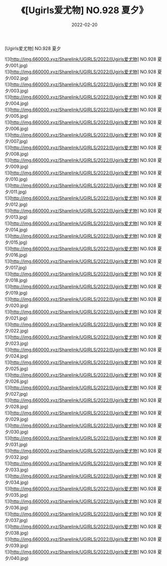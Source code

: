 ﻿---
layout: post
title:  《[Ugirls爱尤物] NO.928 夏夕》
date:   2022-02-20
img: http://img.660000.xyz/Sharelink/UGIRLS/2022/[Ugirls爱尤物] NO.928 夏夕/000.jpg
categories: [美女, 清纯, 唯美]
---

[Ugirls爱尤物] NO.928 夏夕

 ![](http://img.660000.xyz/Sharelink/UGIRLS/2022/[Ugirls爱尤物] NO.928 夏夕/001.jpg) <br>![](http://img.660000.xyz/Sharelink/UGIRLS/2022/[Ugirls爱尤物] NO.928 夏夕/002.jpg) <br>![](http://img.660000.xyz/Sharelink/UGIRLS/2022/[Ugirls爱尤物] NO.928 夏夕/003.jpg) <br>![](http://img.660000.xyz/Sharelink/UGIRLS/2022/[Ugirls爱尤物] NO.928 夏夕/004.jpg) <br>![](http://img.660000.xyz/Sharelink/UGIRLS/2022/[Ugirls爱尤物] NO.928 夏夕/005.jpg) <br>![](http://img.660000.xyz/Sharelink/UGIRLS/2022/[Ugirls爱尤物] NO.928 夏夕/006.jpg) <br>![](http://img.660000.xyz/Sharelink/UGIRLS/2022/[Ugirls爱尤物] NO.928 夏夕/007.jpg) <br>![](http://img.660000.xyz/Sharelink/UGIRLS/2022/[Ugirls爱尤物] NO.928 夏夕/008.jpg) <br>![](http://img.660000.xyz/Sharelink/UGIRLS/2022/[Ugirls爱尤物] NO.928 夏夕/009.jpg) <br>![](http://img.660000.xyz/Sharelink/UGIRLS/2022/[Ugirls爱尤物] NO.928 夏夕/010.jpg) <br>![](http://img.660000.xyz/Sharelink/UGIRLS/2022/[Ugirls爱尤物] NO.928 夏夕/011.jpg) <br>![](http://img.660000.xyz/Sharelink/UGIRLS/2022/[Ugirls爱尤物] NO.928 夏夕/012.jpg) <br>![](http://img.660000.xyz/Sharelink/UGIRLS/2022/[Ugirls爱尤物] NO.928 夏夕/013.jpg) <br>![](http://img.660000.xyz/Sharelink/UGIRLS/2022/[Ugirls爱尤物] NO.928 夏夕/014.jpg) <br>![](http://img.660000.xyz/Sharelink/UGIRLS/2022/[Ugirls爱尤物] NO.928 夏夕/015.jpg) <br>![](http://img.660000.xyz/Sharelink/UGIRLS/2022/[Ugirls爱尤物] NO.928 夏夕/016.jpg) <br>![](http://img.660000.xyz/Sharelink/UGIRLS/2022/[Ugirls爱尤物] NO.928 夏夕/017.jpg) <br>![](http://img.660000.xyz/Sharelink/UGIRLS/2022/[Ugirls爱尤物] NO.928 夏夕/018.jpg) <br>![](http://img.660000.xyz/Sharelink/UGIRLS/2022/[Ugirls爱尤物] NO.928 夏夕/019.jpg) <br>![](http://img.660000.xyz/Sharelink/UGIRLS/2022/[Ugirls爱尤物] NO.928 夏夕/020.jpg) <br>![](http://img.660000.xyz/Sharelink/UGIRLS/2022/[Ugirls爱尤物] NO.928 夏夕/021.jpg) <br>![](http://img.660000.xyz/Sharelink/UGIRLS/2022/[Ugirls爱尤物] NO.928 夏夕/022.jpg) <br>![](http://img.660000.xyz/Sharelink/UGIRLS/2022/[Ugirls爱尤物] NO.928 夏夕/023.jpg) <br>![](http://img.660000.xyz/Sharelink/UGIRLS/2022/[Ugirls爱尤物] NO.928 夏夕/024.jpg) <br>![](http://img.660000.xyz/Sharelink/UGIRLS/2022/[Ugirls爱尤物] NO.928 夏夕/025.jpg) <br>![](http://img.660000.xyz/Sharelink/UGIRLS/2022/[Ugirls爱尤物] NO.928 夏夕/026.jpg) <br>![](http://img.660000.xyz/Sharelink/UGIRLS/2022/[Ugirls爱尤物] NO.928 夏夕/027.jpg) <br>![](http://img.660000.xyz/Sharelink/UGIRLS/2022/[Ugirls爱尤物] NO.928 夏夕/028.jpg) <br>![](http://img.660000.xyz/Sharelink/UGIRLS/2022/[Ugirls爱尤物] NO.928 夏夕/029.jpg) <br>![](http://img.660000.xyz/Sharelink/UGIRLS/2022/[Ugirls爱尤物] NO.928 夏夕/030.jpg) <br>![](http://img.660000.xyz/Sharelink/UGIRLS/2022/[Ugirls爱尤物] NO.928 夏夕/031.jpg) <br>![](http://img.660000.xyz/Sharelink/UGIRLS/2022/[Ugirls爱尤物] NO.928 夏夕/032.jpg) <br>![](http://img.660000.xyz/Sharelink/UGIRLS/2022/[Ugirls爱尤物] NO.928 夏夕/033.jpg) <br>![](http://img.660000.xyz/Sharelink/UGIRLS/2022/[Ugirls爱尤物] NO.928 夏夕/034.jpg) <br>![](http://img.660000.xyz/Sharelink/UGIRLS/2022/[Ugirls爱尤物] NO.928 夏夕/035.jpg) <br>![](http://img.660000.xyz/Sharelink/UGIRLS/2022/[Ugirls爱尤物] NO.928 夏夕/036.jpg) <br>![](http://img.660000.xyz/Sharelink/UGIRLS/2022/[Ugirls爱尤物] NO.928 夏夕/037.jpg) <br>![](http://img.660000.xyz/Sharelink/UGIRLS/2022/[Ugirls爱尤物] NO.928 夏夕/038.jpg) <br>![](http://img.660000.xyz/Sharelink/UGIRLS/2022/[Ugirls爱尤物] NO.928 夏夕/039.jpg) <br>![](http://img.660000.xyz/Sharelink/UGIRLS/2022/[Ugirls爱尤物] NO.928 夏夕/040.jpg) <br>